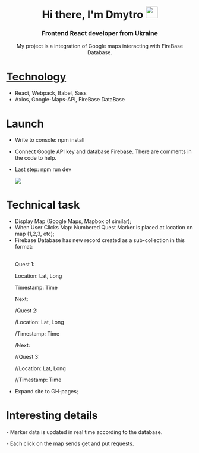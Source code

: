 <h1 align="center">Hi there, I'm <a target="_blank">Dmytro</a> 
<img src="https://github.com/blackcater/blackcater/raw/main/images/Hi.gif" height="32"/></h1>
<h3 align="center">Frontend React developer from Ukraine</h3>

<p align="center">My project is a integration of Google maps interacting with FireBase Database.</p>

<h1><a href="https://github.com/Suriones/GoogleMaps_Integration/blob/main/package.json">Technology</a></h1>
<ul>
  <li>React, Webpack, Babel, Sass</li>
  <li>Axios, Google-Maps-API, FireBase DataBase</li>
</ul>

<h1>Launch</h1>
<ul>
<li><p>Write to console: npm install</p></li>
<li><p>Connect Google API key and database Firebase. There are comments in the code to help.</p></li>
<li><p>Last step: npm run dev</p></li>
<p><img src="https://github.com/Suriones/GoogleMaps_Integration/assets/111291999/901691d9-4462-493f-9879-500587254063"></p>
</ul>

<h1>Technical task</h1>
<ul>
  <li> Display Map (Google Maps, Mapbox of similar);</li>
  <li> When User Clicks Map: Numbered Quest Marker is placed at location on map (1,2,3, etc);</li>
  <li>Firebase Database has new record created as a sub-collection in this format:</li>
  <br>
    <p>Quest 1:</p>
    <p>Location: Lat, Long</p>
    <p>Timestamp: Time</p>
    <p>Next:</p>
    <p>/Quest 2:</p>
    <p>/Location: Lat, Long</p>
    <p>/Timestamp: Time</p>
    <p>/Next:</p>
    <p>//Quest 3:</p>
    <p>//Location: Lat, Long</p>
    <p>//Timestamp: Time</p>
  <li>Expand site to GH-pages;</li>
</ul>

<h1>Interesting details</h1>
<p>- Marker data is updated in real time according to the database.</p>
<p>- Each click on the map sends get and put requests.</p>
